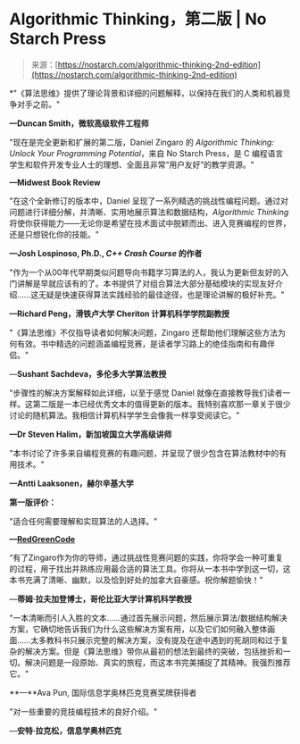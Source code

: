 <!--yml

category: 未分类

date: 2024-05-27 14:34:44

-->

# Algorithmic Thinking，第二版 | No Starch Press

> 来源：[https://nostarch.com/algorithmic-thinking-2nd-edition](https://nostarch.com/algorithmic-thinking-2nd-edition)

*"《算法思维》提供了理论背景和详细的问题解释，以保持在我们的人类和机器竞争对手之前。"

**—Duncan Smith，微软高级软件工程师**

"现在是完全更新和扩展的第二版，Daniel Zingaro 的 *Algorithmic Thinking: Unlock Your Programming Potential*，来自 No Starch Press，是 C 编程语言学生和软件开发专业人士的理想、全面且非常“用户友好”的教学资源。"

**—Midwest Book Review**

"在这个全新修订的版本中，Daniel 呈现了一系列精选的挑战性编程问题。通过对问题进行详细分解，并清晰、实用地展示算法和数据结构，*Algorithmic Thinking* 将使你获得能力——无论你是希望在技术面试中脱颖而出、进入竞赛编程的世界，还是只想锐化你的技能。"

**—Josh Lospinoso, Ph.D., *C++ Crash Course* 的作者**

"作为一个从00年代早期类似问题导向书籍学习算法的人，我认为更新但友好的入门讲解是早就应该有的了。本书提供了对组合算法大部分基础模块的实现友好介绍……这无疑是快速获得算法实践经验的最佳途径，也是理论讲解的极好补充。"

**—Richard Peng，滑铁卢大学 Cheriton 计算机科学学院副教授**

"《算法思维》不仅指导读者如何解决问题，Zingaro 还帮助他们理解这些方法为何有效。书中精选的问题涵盖编程竞赛，是读者学习路上的绝佳指南和有趣伴侣。"

—**Sushant Sachdeva，多伦多大学算法教授**

"步骤性的解决方案解释如此详细，以至于感觉 Daniel 就像在直接教导我们读者一样。这第二版是一本已经优秀文本的值得更新的版本。我特别喜欢那一章关于很少讨论的随机算法。我相信计算机科学学生会像我一样享受阅读它。"

**—Dr Steven Halim，新加坡国立大学高级讲师**

"本书讨论了许多来自编程竞赛的有趣问题，并呈现了很少包含在算法教材中的有用技术。"

**—Antti Laaksonen，赫尔辛基大学**

**第一版评价：**

"适合任何需要理解和实现算法的人选择。"

**—**[**RedGreenCode**](https://www.redgreencode.com/book-review-algorithmic-thinking-a-problem-based-introduction/)

“有了Zingaro作为你的导师，通过挑战性竞赛问题的实践，你将学会一种可重复的过程，用于找出并熟练应用最合适的算法工具。你将从一本书中学到这一切，这本书充满了清晰、幽默，以及恰到好处的加拿大自豪感。祝你解题愉快！”

—**蒂姆·拉夫加登博士，哥伦比亚大学计算机科学教授**

"一本清晰而引人入胜的文本……通过首先展示问题，然后展示算法/数据结构解决方案，它确切地告诉我们为什么这些解决方案有用，以及它们如何融入整体画面……太多教科书只展示完整的解决方案，没有提及在途中遇到的死胡同和过于复杂的解决方案。但是《算法思维》带你从最初的想法到最终的突破，包括挫折和一切。解决问题是一段原始、真实的旅程，而这本书完美捕捉了其精神。我强烈推荐它。"

**—**Ava Pun, 国际信息学奥林匹克竞赛奖牌获得者

"对一些重要的竞技编程技术的良好介绍。"

—**安特·拉克松，信息学奥林匹克**
